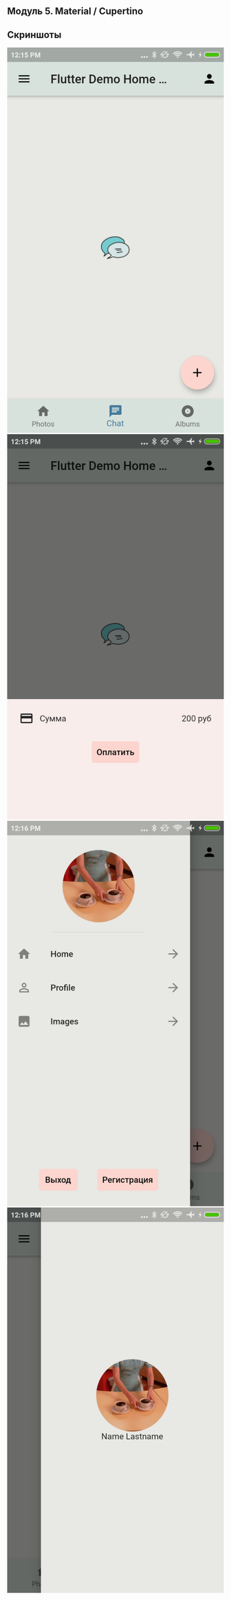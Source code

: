 ## Модуль 5. Material / Cupertino

## Скриншоты

![Demo image 1](assets/demo/demo1.png)
![Demo image 2](assets/demo/demo2.png)
![Demo image 3](assets/demo/demo3.png)
![Demo image 4](assets/demo/demo4.png)